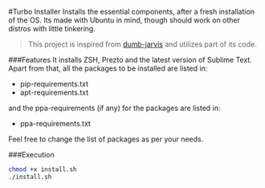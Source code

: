 #Turbo Installer
Installs the essential components, after a fresh installation of the OS. Its made with Ubuntu in mind, though should work on other distros with little tinkering.

>This project is inspired from [dumb-jarvis](https://github.com/bhanuvrat/dumb-jarvis) and utilizes part of its code.

###Features
It installs ZSH, Prezto and the latest version of Sublime Text.
Apart from that, all the packages to be installed are listed in:

* pip-requirements.txt
* apt-requirements.txt

and the ppa-requirements (if any) for the packages are listed in:

* ppa-requirements.txt

Feel free to change the list of packages as per your needs.

###Execution
```sh
chmod +x install.sh
./install.sh
```
